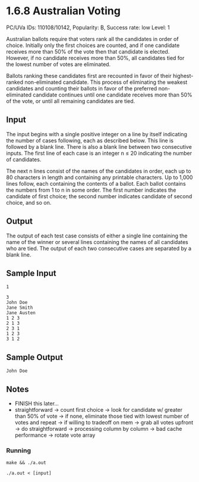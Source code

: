 # 1.6.8 Australian Voting

PC/UVa IDs: 110108/10142, Popularity: B, Success rate: low Level: 1

Australian ballots require that voters rank all the candidates in order of
choice. Initially only the first choices are counted, and if one candidate
receives more than 50% of the vote then that candidate is elected. However, if
no candidate receives more than 50%, all candidates tied for the lowest number
of votes are eliminated.

Ballots ranking these candidates first are recounted in favor of their highest-ranked non-eliminated candidate.
This process of eliminating the weakest candidates and counting their ballots
in favor of the preferred non-eliminated candidate continues until one candidate receives
more than 50% of the vote, or until all remaining candidates are tied.

## Input

The input begins with a single positive integer on a line by itself indicating the number
of cases following, each as described below. This line is followed by a blank line. There
is also a blank line between two consecutive inputs.
The first line of each case is an integer n ≤ 20 indicating the number of candidates.

The next n lines consist of the names of the candidates in order, each up to 80 characters in length and containing any printable characters. Up to 1,000 lines follow, each
containing the contents of a ballot. Each ballot contains the numbers from 1 to n in
some order. The first number indicates the candidate of first choice; the second number
indicates candidate of second choice, and so on.

## Output

The output of each test case consists of either a single line containing the name of the
winner or several lines containing the names of all candidates who are tied. The output
of each two consecutive cases are separated by a blank line.

## Sample Input

```text
1

3
John Doe
Jane Smith
Jane Austen
1 2 3
2 1 3
2 3 1
1 2 3
3 1 2
```

## Sample Output

```text
John Doe
```

## Notes

- FINISH this later...
- straightforward -> count first choice
  -> look for candidate w/ greater than 50% of vote
  -> if none, eliminate those tied with lowest number of votes and repeat
  -> if willing to tradeoff on mem -> grab all votes upfront -> do straightforward
  -> processing column by column -> bad cache performance
  -> rotate vote array

### Running

`make && ./a.out`

`./a.out < [input]`
